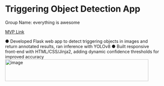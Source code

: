 # Triggering Object Detection App
Group Name: everything is awesome

[MVP Link](https://docs.google.com/document/d/1xFI9DDdO5HZAcu36Y6NL-RTDry5E3WHkfy-ZEWuqbXM/edit?usp=sharing)

●	Developed Flask web app to detect triggering objects in images and return annotated results, ran inference with YOLOv8
●	Built responsive front-end with HTML/CSS/Jinja2, adding dynamic confidence thresholds for improved accuracy
<img width="468" height="72" alt="image" src="https://github.com/user-attachments/assets/7acb1175-9473-45a3-bb86-963918f658c0" />

